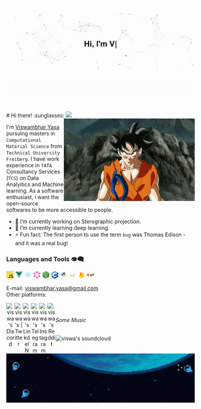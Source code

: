 <img align="center" src="https://github.com/viswambhar-yasa/Viswambhar-yasa/raw/master/ezgif.com-video-to-gif.gif"/>
# Hi there!
:sunglasses: <img src="https://media.giphy.com/media/hvRJCLFzcasrR4ia7z/giphy.gif" width="25px"> 

<img align="right" src="https://github.com/viswambhar-yasa/Viswambhar-yasa/raw/master/giphy.gif"  width="350" height="220"/>

I'm [Viswambhar Yasa](https://github.com/viswambhar-yasa) pursuing masters in `Computational Material Science` from `Technical University Freiberg`. I have work experience in `TATA` Consultancy Services (`TCS`) on Data Analyitics and Machine learning. As a software enthusiast, i want the open-source softwares to be more accessible to people. 

- 🔭 I’m currently working on Sterographic projection.
- 🌱 I’m currently learning deep learning.
- ⚡ Fun fact: The first person to use the term `bug` was Thomas Edison - and it was a real bug!


### Languages and Tools :eye_speech_bubble: 
<code><img height="20" src="https://raw.githubusercontent.com/github/explore/80688e429a7d4ef2fca1e82350fe8e3517d3494d/topics/javascript/javascript.png"></code>
<code><img height="20" src="https://raw.githubusercontent.com/github/explore/80688e429a7d4ef2fca1e82350fe8e3517d3494d/topics/vue/vue.png"></code>
<code><img height="20" src="https://raw.githubusercontent.com/github/explore/80688e429a7d4ef2fca1e82350fe8e3517d3494d/topics/react/react.png"></code>
<code><img height="20" src="https://raw.githubusercontent.com/github/explore/5c058a388828bb5fde0bcafd4bc867b5bb3f26f3/topics/graphql/graphql.png"></code>
<code><img height="20" src="https://raw.githubusercontent.com/github/explore/80688e429a7d4ef2fca1e82350fe8e3517d3494d/topics/nodejs/nodejs.png"></code>
<code><img height="20" src="https://raw.githubusercontent.com/github/explore/80688e429a7d4ef2fca1e82350fe8e3517d3494d/topics/cpp/cpp.png"></code>
<code><img height="20" src="https://raw.githubusercontent.com/github/explore/80688e429a7d4ef2fca1e82350fe8e3517d3494d/topics/python/python.png"></code>
<code><img height="20" src="https://raw.githubusercontent.com/github/explore/80688e429a7d4ef2fca1e82350fe8e3517d3494d/topics/mysql/mysql.png"></code>
<code><img height="20" src="https://raw.githubusercontent.com/github/explore/80688e429a7d4ef2fca1e82350fe8e3517d3494d/topics/firebase/firebase.png"></code>
<code><img height="20" src="https://raw.githubusercontent.com/github/explore/80688e429a7d4ef2fca1e82350fe8e3517d3494d/topics/git/git.png"></code>


E-mail: [viswambhar.yasa@gmail.com](mailto:viswambhar.yasa@gmail.com)\
Other platforms:
<br>
<p align="center">
<a href="https://discord.gg/viswambhar.yasa#9517">
  <img align="left" alt="viswa's Discord" width="22px" src="https://cdn.jsdelivr.net/npm/simple-icons@v3/icons/discord.svg" />
</a>
<a href="https://twitter.com/YasaViswambhar">
  <img align="left" alt=" viswa's | Twitter" width="22px" src="https://cdn.jsdelivr.net/npm/simple-icons@v3/icons/twitter.svg" />
</a>
<a href="https://www.linkedin.com/in/viswambhar-reddy-yasa-2ab5051aa/">
  <img align="left" alt="viswa's LinkdeIN" width="22px" src="https://cdn.jsdelivr.net/npm/simple-icons@v3/icons/linkedin.svg" />
</a>
<a href="https://t.me/@ViswambharYasa">
  <img align="left" alt="viswa's Telegram" width="22px" src="https://cdn.jsdelivr.net/npm/simple-icons@v3/icons/telegram.svg" />
</a>
<a href="https://www.instagram.com/viswambhar.yasa/">
  <img align="left" alt="viswa's Instagram" width="22px" src="https://cdn.jsdelivr.net/npm/simple-icons@v3/icons/instagram.svg" />
</a>
<a href="https://www.reddit.com/">
  <img align="left" alt="viswa's Reddit" width="22px" src="https://cdn.jsdelivr.net/npm/simple-icons@v3/icons/reddit.svg" />
</a>
</p>

<br>

###### Some Music
<a href="https://soundcloud.com/vishwambhar-yasa" title='soundcloud'>
    <img align="left" alt="viswa's soundcloud" src="https://img.icons8.com/color/32/000000/soundcloud.png" />
</a>
</br>
<img align="center" src="https://github.com/viswambhar-yasa/Viswambhar-yasa/raw/master/header.gif" />
